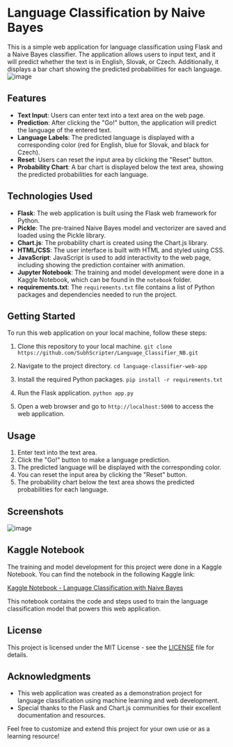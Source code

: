 # Language Classification by Naive Bayes
This is a simple web application for language classification using Flask and a Naive Bayes classifier. The application allows users to input text, and it will predict whether the text is in English, Slovak, or Czech. Additionally, it displays a bar chart showing the predicted probabilities for each language.
![image](https://github.com/SubhScripter/Language_Classifier_NB/assets/142106447/3790930a-79ce-48f5-9885-bc116ede70ff)
## Features
- **Text Input**: Users can enter text into a text area on the web page.
- **Prediction**: After clicking the "Go!" button, the application will predict the language of the entered text.
- **Language Labels**: The predicted language is displayed with a corresponding color (red for English, blue for Slovak, and black for Czech).
- **Reset**: Users can reset the input area by clicking the "Reset" button.
- **Probability Chart**: A bar chart is displayed below the text area, showing the predicted probabilities for each language.

## Technologies Used

- **Flask**: The web application is built using the Flask web framework for Python.
- **Pickle**: The pre-trained Naive Bayes model and vectorizer are saved and loaded using the Pickle library.
- **Chart.js**: The probability chart is created using the Chart.js library.
- **HTML/CSS**: The user interface is built with HTML and styled using CSS.
- **JavaScript**: JavaScript is used to add interactivity to the web page, including showing the prediction container with animation.
- **Jupyter Notebook**: The training and model development were done in a Kaggle Notebook, which can be found in the `notebook` folder.
- **requirements.txt**: The `requirements.txt` file contains a list of Python packages and dependencies needed to run the project.

## Getting Started

To run this web application on your local machine, follow these steps:

1. Clone this repository to your local machine. ```git clone https://github.com/SubhScripter/Language_Classifier_NB.git```

2. Navigate to the project directory. ```cd language-classifier-web-app```

3. Install the required Python packages. ```pip install -r requirements.txt```

4. Run the Flask application. ```python app.py```

5. Open a web browser and go to `http://localhost:5000` to access the web application.

## Usage

1. Enter text into the text area.
2. Click the "Go!" button to make a language prediction.
3. The predicted language will be displayed with the corresponding color.
4. You can reset the input area by clicking the "Reset" button.
5. The probability chart below the text area shows the predicted probabilities for each language.

## Screenshots

![image](https://github.com/SubhScripter/Language_Classifier_NB/assets/142106447/eb85c4b4-e5ee-4c67-a72e-e9deecfcfc1d)

## Kaggle Notebook

The training and model development for this project were done in a Kaggle Notebook. You can find the notebook in the following Kaggle link:

[Kaggle Notebook - Language Classification with Naive Bayes](https://www.kaggle.com/code/subhraneelpaul/language-classification-with-naive-bayes)

This notebook contains the code and steps used to train the language classification model that powers this web application.

## License

This project is licensed under the MIT License - see the [LICENSE](LICENSE) file for details.

## Acknowledgments

- This web application was created as a demonstration project for language classification using machine learning and web development.
- Special thanks to the Flask and Chart.js communities for their excellent documentation and resources.

Feel free to customize and extend this project for your own use or as a learning resource!


